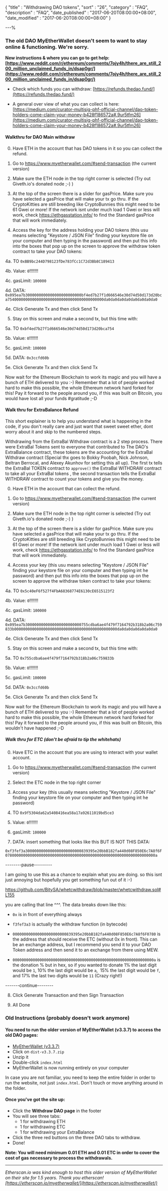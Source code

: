 {
"title"       : "Withdrawing DAO tokens",
"sort"        : "26",
"category"    : "FAQ",
"description" : "FAQ",
"date_published" : "2017-06-20T08:00:00+08:00",
"date_modified"  : "2017-06-20T08:00:00+08:00"
}

---%

### The old DAO MyEtherWallet doesn't seem to want to stay online & functioning. We're sorry.

**New instructions & where you can go to get help: [https://www.reddit.com/r/ethereum/comments/7ojy4h/there_are_still_200_million_unclaimed_funds_in/dsap0gr/](https://www.reddit.com/r/ethereum/comments/7ojy4h/there_are_still_200_million_unclaimed_funds_in/dsap0gr/)**


- Check which funds you can withdraw: [https://refunds.thedao.fund/](https://refunds.thedao.fund/)

- A general over view of what you can collect is here:
[https://medium.com/curator-multisig-phf-official-channel/dao-token-holders-come-claim-your-money-b428f186572a#.9ur5tfm26](https://medium.com/curator-multisig-phf-official-channel/dao-token-holders-come-claim-your-money-b428f186572a#.9ur5tfm26)

#### Walkthru for DAO Main withdraw

0. Have ETH in the account that has DAO tokens in it so you can collect the refund.

1. Go to https://www.myetherwallet.com/#send-transaction (the current version)

2. Make sure the ETH node in the top right corner is selected (Try out Giveth.io's donated node ;-) )

3. At the top of the screen there is a slider for gasPrice. Make sure you have selected a gasPrice that will make your tx go thru. If the CryptoKitties are still breeding like CryptoBunnies this might need to be 61 Gwei or more! If the network isnt under much load 1 Gwei or less will work, check https://ethgasstation.info/ to find the Standard gasPrice that will work immediately.

4. Access the key for the address holding your DAO tokens (this usu means selecting "Keystore / JSON File" finding your keystore file on your computer and then typing in the password) and then put this info into the boxes that pop up on the screen to approve the withdraw token contract to take your DAO tokens:

4a. TO `0xBB9bc244D798123fDe783fCc1C72d3Bb8C189413`

4b. Value: `0`!!!!!!!

4c. gasLimit: `100000`

4d. DATA: `0x095ea7b3000000000000000000000000bf4ed7b27f1d666546e30d74d50d173d20bca7540000000000000000000000000000000000000000da0da0da0da0da0da0da0da0`

4e. Click Generate Tx and then click Send Tx

5. Stay on this screen and make a second tx, but this time with:

5a. TO `0xbf4ed7b27f1d666546e30d74d50d173d20bca754`

5b. Value: `0`!!!!!!!

5c. gasLimit: `100000`

5d. DATA: `0x3ccfd60b`

5e. Click Generate Tx and then click Send Tx

Now wait for the Ethereum Blockchain to work its magic and you will have a bunch of ETH delivered to you :-) Remember that a lot of people worked hard to make this possible, the whole Ethereum network hard forked for this! Pay it forward to the people around you, if this was built on Bitcoin, you would have lost all your funds #gratitude ;-D


#### Walk thru for ExtraBalance Refund

This short explainer is to help you understand what is happening in the code, if you don't really care and just want that sweet sweet ether, dont worry about it and skip to the numbered steps.

Withdrawing from the ExtraBal Withdraw contract is a 2 step process. There were ExtraBal Tokens sent to everyone that contributed to The DAO's ExtraBalance contract, these tokens are the accounting for the ExtraBal Withdraw contract (Special thx goes to Bokky Poobah, Nick Johnson, Beltran Berrocal, and Alexey Akunhov for setting this all up). The first tx tells the ExtraBal TOKEN contract to `approve()` the ExtraBal WITHDRAW contract to take all your ExtraBal tokens , the second transaction tells the ExtraBal WITHDRAW contract to count your tokens and give you the money.

0. Have ETH in the account that can collect the refund.

1. Go to https://www.myetherwallet.com/#send-transaction (the current version)

2. Make sure the ETH node in the top right corner is selected (Try out Giveth.io's donated node ;-) )

3. At the top of the screen there is a slider for gasPrice. Make sure you have selected a gasPrice that will make your tx go thru. If the CryptoKitties are still breeding like CryptoBunnies this might need to be 61 Gwei or more! If the network isnt under much load 1 Gwei or less will work, check https://ethgasstation.info/ to find the Standard gasPrice that will work immediately.

4. Access your key (this usu means selecting "Keystore / JSON File" finding your keystore file on your computer and then typing int he password) and then put this info into the boxes that pop up on the screen to approve the withdraw token contract to take your tokens:

4a. TO `0x5c40eF6f527f4FbA68368774E6130cE6515123f2`

4b. Value: `0`!!!!!!!

4c. gasLimit: `100000`

4d. DATA: `0x095ea7b3000000000000000000000000755cdba6ae4f479f7164792b318b2a06c759833b0000000000000000000000000000000000000000000000da0da0da0da0da0da0`

4e. Click Generate Tx and then click Send Tx

5. Stay on this screen and make a second tx, but this time with:

5a. TO `0x755cdba6ae4f479f7164792b318b2a06c759833b`

5b. Value: `0`!!!!!!!

5c. gasLimit: `100000`

5d. DATA: `0x3ccfd60b`

5e. Click Generate Tx and then click Send Tx

Now wait for the Ethereum Blockchain to work its magic and you will have a bunch of ETH delivered to you :-) Remember that a lot of people worked hard to make this possible, the whole Ethereum network hard forked for this! Pay it forward to the people around you, if this was built on Bitcoin, this wouldn't have happened ;-D

##### Walk thru for ETC (don't be afraid to tip the whitehats)

0. Have ETC in the account that you are using to interact with your wallet account.

1. Go to https://www.myetherwallet.com/#send-transaction (the current version)

2. Select the ETC node in the top right corner

3. Access your key (this usually means selecting "Keystore / JSON File" finding your keystore file on your computer and then typing int he password)

4. TO `0x9f5304da62a5408416ea58a17a92611019bd5ce3`

5. Value: `0`!!!!!!!

6. gasLimit: `100000`

7. DATA: insert something that looks like this BUT IS NOT THIS DATA:

`0xf3fef3a3000000000000000000000000839395e20bbB182fa440d08F850E6c7A8f6F0780000000000000000000000000000000000000000000000000000000000000000a`

--------pause---------

I am going to use this as a chance to explain what you are doing. so this isnt just annoying but hopefully you get something fun out of it :-)

https://github.com/BitySA/whetcwithdraw/blob/master/whetcwithdraw.sol#L155

you are calling that line ^^^. The data breaks down like this:

- `0x` is in front of everything always

- `f3fef3a3` is actually the withdraw function (in bytecode)

- `000000000000000000000000839395e20bbB182fa440d08F850E6c7A8f6F0780` is the address that should receive the ETC (without 0x in front).  This can be an exchange address, but I recommend you send it to your DAO Token address and then send it to an exchange from there using MEW.

- `000000000000000000000000000000000000000000000000000000000000000a` is the donation % but in hex, so if you wanted to donate 1% the last digit would be `1`, 10% the last digit would be `a`,  15% the last digit would be `f`, and 17% the last two digits would be `11` (Crazy right!)

-------continue--------

8. Click Generate Transaction and then Sign Transaction

9. All Done



### Old Instructions (probably doesn't work anymore)

#### You need to run the older version of MyEtherWallet (v3.3.7) to access the old DAO pages:

*   [MyEtherWallet (v3.3.7)](https://github.com/kvhnuke/etherwallet/releases/tag/v3.3.7) 
*   Click on `dist-v3.3.7.zip`
*   Unzip it
*   Double-click `index.html`
*   MyEtherWallet is now running entirely on your computer

In case you are not familiar, you need to keep the entire folder in order to run the website, not just `index.html`. Don't touch or move anything around in the folder.

#### Once you've got the site up:

*  Click the **Withdraw DAO page** in the footer
*  You will see three tabs:
	*  1 for withdrawing ETH
	*  1 for withdrawing ETC
	*  1 for withdrawing your ExtraBalance
*  Click the three red buttons on the three DAO tabs to withdraw.
*  Done!

**Note: You will need minimum 0.01 ETH and 0.01 ETC in order to cover the cost of gas necessary to process the withdrawals.**

---

*Etherscan.io was kind enough to host this older version of MyEtherWallet on their site for 1.5 years. Thank you etherscan! [https://etherscan.io/myetherwallet/](https://etherscan.io/myetherwallet/)*
